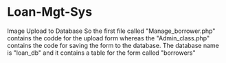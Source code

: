 # Loan-Mgt-Sys
Image Upload to Database 
So the first file called "Manage_borrower.php" contains the codde for the upload form whereas the "Admin_class.php" contains the code for saving the form to the database.
The database name is "loan_db" and it contains a table for the form called "borrowers"

